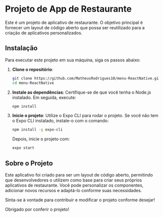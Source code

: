 # Projeto de App de Restaurante

Este é um projeto de aplicativo de restaurante. O objetivo principal é fornecer um layout de código aberto que possa ser reutilizado para a criação de aplicativos personalizados.

## Instalação

Para executar este projeto em sua máquina, siga os passos abaixo:

1. **Clone o repositório**:
   ```bash
   git clone https://github.com/MatheusRodrigues10/menu-ReactNative.git
   cd menu-ReactNative
   ```

2. **Instale as dependências**:
   Certifique-se de que você tenha o Node.js instalado. Em seguida, execute:
   ```bash
   npm install
   ```

3. **Inicie o projeto**:
   Utilize o Expo CLI para rodar o projeto. Se você não tem o Expo CLI instalado, instale-o com o comando:
   ```bash
   npm install -g expo-cli
   ```
   Depois, inicie o projeto com:
   ```bash
   expo start
   ```

## Sobre o Projeto

Este aplicativo foi criado para ser um layout de código aberto, permitindo que desenvolvedores o utilizem como base para criar seus próprios aplicativos de restaurante. Você pode personalizar os componentes, adicionar novos recursos e adaptá-lo conforme suas necessidades.

Sinta-se à vontade para contribuir e modificar o projeto conforme desejar!

Obrigado por conferir o projeto!
```
